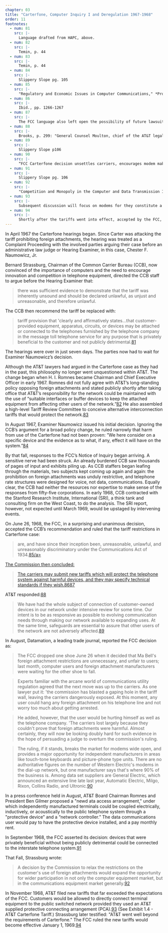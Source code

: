 ```yaml
---
chapter: 03
title: "Carterfone, Computer Inquiry I and Deregulation 1967-1968"
order: 11
footnotes:
  - num: 81
    src: |-
      Language drafted from HAPC, above.
  - num: 82
    src: |- 
      Temin, p. 44  
  - num: 83
    src: |- 
      Temin, p. 44 
  - num: 84
    src: |-  
      Slippery Slope pg. 105 
  - num: 85
    src: |-
      "Regulatory and Economic Issues in Computer Communications," *Proceedings of the IEEE* vol. 60, November 1972., p. 1266 
  - num: 86
    src: |- 
      Ibid., pp. 1266-1267 
  - num: 87
    src: |- 
      The FCC language also left open the possibility of future lawsuits against the telephone companies: "has been unreasonable, discriminatory, and unlawful in the past." This matter is settled without suits. 
  - num: 88
    src: |-  
      Brooks, p. 299: "General Counsel Moulton, chief of the AT&T legal team that argued against the Carterfone decision, says of it, 'That’s one I’d rather forget,' and adds that it is a 'a fair question' whether AT&T could have headed off the far-reaching decision by amending its tariff in advance. Such a move, he concedes, would have required a revolution in thinking inside AT&T, which believed -- and indeed had long been encouraged to believe -- that the public consensus favored treating the telephone business in all its aspects as a regulated monopoly." 
  - num: 89
    src: |-
      Slippery Slope p106
  - num: 90
    src: |- 
      “FCC Carterfone decision unsettles carriers, encourages modem makers,” *Datamation*, August, 1968.
  - num: 91
    src: |- 
      Slippery Slope pg. 106 
  - num: 92
    src: |-
      "Competition and Monopoly in the Computer and Data Transmission Industries" Bernard Strassburg, *The Antitrust Bulletin*, Vol XIII Fall 1968, pgs 996-997 
  - num: 93
    src: |-
      Subsequent discussion will focus on modems for they constitute a key product of the first paradigm of computer communications -- data communications. 
  - num: 94
    src: |-  
      Shortly after the tariffs went into effect, accepted by the FCC, the parties to the Carterfone antitrust lawsuit settled out of court. Carter et. al received a reported $375,000; they had sued for $1,350,000. A little over a year later, Carter left his firm for consulting. Henck p. 107 
---
```


In April 1967 the Carterfone hearings began. Since Carter was attacking the tariff prohibiting foreign attachments, the hearing was treated as a Complaint Proceeding with the involved parties arguing their case before an administrative law judge or Hearing Examiner, in this case, Chester F. Naumowicz, Jr.

Bernard Strassburg, Chairman of the Common Carrier Bureau (CCB), now convinced of the importance of computers and the need to encourage innovation and competition in telephone equipment, directed the CCB staff to argue before the Hearing Examiner that:

>there was sufficient evidence to demonstrate that the tariff was inherently unsound and should be declared unlawful, as unjust and unreasonable, and therefore unlawful.

The CCB then recommend the tariff be replaced with:

>tariff provision that 'clearly and affirmatively states...that customer-provided equipment, apparatus, circuits, or devices may be attached or connected to the telephones furnished by the telephone company in the message toll telephone service for any purpose that is privately beneficial to the customer and not publicly detrimental.<a name="fnloc81" href="#fn81">81</a>

The hearings were over in just seven days. The parties now had to wait for Examiner Naumowicz’s decision.

Although the AT&T lawyers had argued in the Carterfone case as they had in the past, this philosophy no longer went unquestioned within AT&T. The change began when H. I. Romnes became Chairman and Chief Executive Officer in early 1967. Romnes did not fully agree with AT&T’s long-standing policy opposing foreign attachments and stated publicly shortly after taking office that AT&T’s responsibility for the network could be maintained with the use of “suitable interfaces or buffer devices to keep the attached equipment from affecting other users of the network.”<a name="fnloc82" href="#fn82">82</a> He also assembled a high-level Tariff Review Committee to conceive alternative interconnection tariffs that would protect the network.<a name="fnloc83" href="#fn83">83</a>

In August 1967, Examiner Naumowicz issued his initial decision. Ignoring the CCB’s argument for a broad policy change, he ruled narrowly that harm from use of the Carterfone had not been proven: ”We here consider on a specific device and the evidence as to what, if any, effect it will have on the system.”<a name="fnloc84" href="#fn84">84</a>

By that fall, responses to the FCC’s Notice of Inquiry began arriving. A sensitive nerve had been struck. An already burdened CCB saw thousands of pages of input and exhibits piling up. As CCB staffers began leafing through the materials, two subjects kept coming up again and again: the prohibition on foreign attachments was unduly restrictive, and telephone rate structures were designed for voice, not data, communications. Equally clear, the CCB had neither the resources nor expertise to make sense of the responses from fifty-five corporations. In early 1968, CCB contracted with the Stanford Research Institute, International (SRI), a think tank and consulting firm on the West Coast, to do the analysis. The SRI report, however, not expected until March 1969, would be upstaged by intervening events.

On June 26, 1968, the FCC, in a surprising and unanimous decision, accepted the CCB’s recommendation and ruled that the tariff restrictions in Carterfone case:

>are, and have since their inception been, unreasonable, unlawful, and unreasonably discriminatory under the Communications Act of 1934.<a name="fnloc85" href="#fn85">85/a>

The Commission then concluded:

>The carriers may submit new tariffs which will protect the telephone system against harmful devices, and they may specify technical standards if they wish.<a name="fnloc86" href="#fn86">86</a><a name="fnloc87" href="#fn87">87</a>

AT&T responded:<a name="fnloc88" href="#fn88">88</a>

>We have had the whole subject of connection of customer-owned devices in our network under intensive review for some time. Our intent is to be as responsive as possible to evolving communication needs through making our network available to expanding uses. At the same time, safeguards are essential to assure that other users of the network are not adversely affected.<a name="fnloc89" href="#fn89">89</a>

In August, Datamation, a leading trade journal, reported the FCC decision as:

>The FCC dropped one shoe June 26 when it decided that Ma Bell's foreign attachment restrictions are unnecessary, and unfair to users; last month, computer users and foreign attachment manufacturers were waiting for the other shoe to fall.

>Experts familiar with the arcane world of communications utility regulation agreed that the next move was up to the carriers. As one lawyer put it: 'the commission has blasted a gaping hole in the tariff wall, leaving the carriers dangerously exposed. At this moment, any user could hang any foreign attachment on his telephone line and not worry too much about getting arrested.

>He added, however, that the user would be hurting himself as well as the telephone company. 'The carriers lost largely because they couldn't prove that foreign attachments were harmful. Almost certainly, they will now be looking doubly hard for such evidence in the hope of persuading a judge to overturn the commission's ruling.

>The ruling, if it stands, breaks the market for modems wide open, and provides a major opportunity for independent manufacturers in areas like touch-tone keyboards and picture-phone type units. There are no authoritative figures on the number of Western Electric's modems in the dial-up network, but one manufacturer says that's where 90% of the business is. Among data set suppliers are General Electric, which announced an extensive line late last year, Automatic Electric, Milgo, Rixon, Collins Radio, and Ultronic.<a name="fnloc90" href="#fn90">90</a>

In a press conference held in August, AT&T Board Chairman Romnes and President Ben Gilmer proposed a "newd ata access arrangement," under which independently manufactured terminals could be coupled electrically, inductively, or acoustically to the public telephone system through a "protective device” and a “network controller.” The data communications user would pay to have the protective device installed, and a pay monthly rent.

In September 1968, the FCC asserted its decision: devices that were privately beneficial without being publicly detrimental could be connected to the interstate telephone system.<a name="fnloc91" href="#fn91">91</a>

That Fall, Strassburg wrote:

>A decision by the Commission to relax the restrictions on the customer's use of foreign attachments would expand the opportunity for wider participation in not only the computer equipment market, but in the communications equipment market generally.<a name="fnloc92" href="#fn92">92</a>

In November 1968, AT&T filed new tariffs that far exceeded the expectations of the FCC. Customers would be allowed to directly connect terminal equipment to the public switched network provided they used an AT&T supplied protective connecting arrangement (PCA).<a name="fnloc93" href="#fn93">93</a> (See Exhibit 1.4 - AT&T Carterfone Tariff.) Strassburg later testified: "AT&T went well beyond the requirements of Carterfone." The FCC ruled the new tariffs would become effective January 1, 1969.<a name="fnloc94" href="#fn94">94</a>
